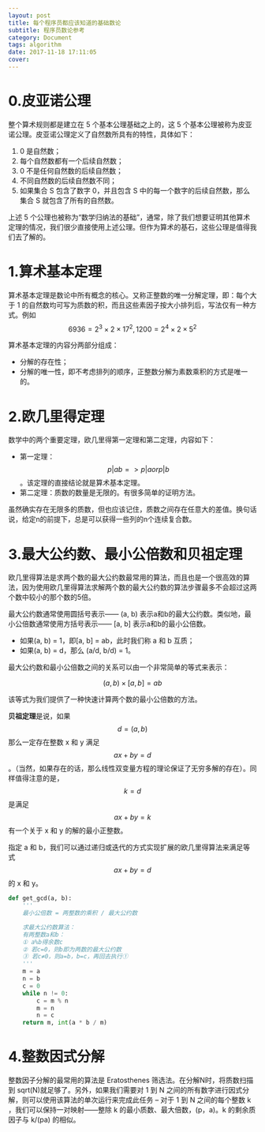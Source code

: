 ```yaml
---
layout: post
title: 每个程序员都应该知道的基础数论
subtitle: 程序员数论参考
category: Document
tags: algorithm
date: 2017-11-18 17:11:05
cover: 
---
```


# 0.皮亚诺公理

整个算术规则都是建立在 5 个基本公理基础之上的，这 5 个基本公理被称为皮亚诺公理。皮亚诺公理定义了自然数所具有的特性，具体如下：

1. 0 是自然数；
2. 每个自然数都有一个后续自然数；
3. 0 不是任何自然数的后续自然数；
4. 不同自然数的后续自然数不同；
5. 如果集合 S 包含了数字 0，并且包含 S 中的每一个数字的后续自然数，那么集合 S 就包含了所有的自然数。

上述 5 个公理也被称为“数学归纳法的基础”，通常，除了我们想要证明其他算术定理的情况，我们很少直接使用上述公理。但作为算术的基石，这些公理是值得我们去了解的。

# 1.算术基本定理

算术基本定理是数论中所有概念的核心。又称正整数的唯一分解定理，即：每个大于 1 的自然数均可写为质数的积，而且这些素因子按大小排列后，写法仅有一种方式。例如 $$6936 = 2^3 \times 2 \times 17^2, 1200 = 2^4 \times 2 \times 5^2$$

算术基本定理的内容分两部分组成：

- 分解的存在性；
- 分解的唯一性，即不考虑排列的顺序，正整数分解为素数乘积的方式是唯一的。

# 2.欧几里得定理

数学中的两个重要定理，欧几里得第一定理和第二定理，内容如下：

- 第一定理：$$p \vert ab => p \vert a or p \vert b$$。该定理的直接结论就是算术基本定理。
- 第二定理：质数的数量是无限的。有很多简单的证明方法。

虽然确实存在无限多的质数，但也应该记住，质数之间存在任意大的差值。换句话说，给定n的前提下，总是可以获得一些列的n个连续复合数。

# 3.最大公约数、最小公倍数和贝祖定理

欧几里得算法是求两个数的最大公约数最常用的算法，而且也是一个很高效的算法，因为使用欧几里得算法求解两个数的最大公约数的算法步骤最多不会超过这两个数中较小的那个数的5倍。

最大公约数通常使用圆括号表示—— (a, b) 表示a和b的最大公约数。类似地，最小公倍数通常使用方括号表示—— [a, b] 表示a和b的最小公倍数。

- 如果(a, b) = 1，即[a, b] = ab，此时我们称 a 和 b 互质；
- 如果(a, b) = d，那么 (a/d, b/d) = 1。

最大公约数和最小公倍数之间的关系可以由一个非常简单的等式来表示：

$$(a, b) \times [a, b] = ab$$

该等式为我们提供了一种快速计算两个数的最小公倍数的方法。

**贝祖定理**是说，如果$$d=(a, b)$$那么一定存在整数 x 和 y 满足$$ax + by = d$$。（当然，如果存在的话，那么线性双变量方程的理论保证了无穷多解的存在）。同样值得注意的是，$$k = d$$是满足$$ax + by = k$$有一个关于 x 和 y 的解的最小正整数。

指定 a 和 b，我们可以通过递归或迭代的方式实现扩展的欧几里得算法来满足等式$$ax + by = d$$的 x 和 y。

```python
def get_gcd(a, b):
    '''
    最小公倍数 = 两整数的乘积 / 最大公约数

    求最大公约数算法：
    有两整数a和b：
    ① a%b得余数c
    ② 若c=0，则b即为两数的最大公约数
    ③ 若c≠0，则a=b，b=c，再回去执行①
    '''
    m = a
    n = b
    c = 0
    while n != 0:
        c = m % n
        m = n
        n = c
    return m, int(a * b / m)
```

# 4.整数因式分解

整数因子分解的最常用的算法是 Eratosthenes 筛选法。在分解N时，将质数扫描到 sqrt(N)就足够了。另外，如果我们需要对 1 到 N 之间的所有数字进行因式分解，则可以使用该算法的单次运行来完成此任务 – 对于 1 到 N 之间的每个整数 k ，我们可以保持一对映射——整除 k 的最小质数、最大倍数，(p，a)。k 的剩余质因子与 k/(pa) 的相似。



